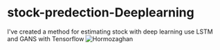 # stock-predection-Deeplearning
I've created a method for estimating stock with deep learning use LSTM and GANS with Tensorflow 
![Hormozaghan](https://pasteboard.co/IAzn0v4.jpg)
